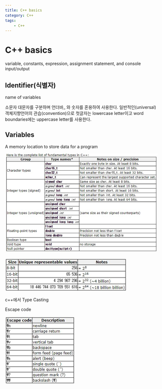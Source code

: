 ```yaml
---
title: C++ basics
category: C++
tags:
    - C++
---
```


# C++ basics

variable, constants, expression, assignment statement, and console input/output

## Identifier(식별자)

name of variables

소문자 대문자를 구분하며 언더바_ 와 숫자를 혼용하여 사용한다.
일반적인(universal) 객체지향언어의 관습(convention)으로 첫글자는 lowercase letter이고 word boundaries에는 uppercase letter를 사용한다.

## Variables

A memory location to store data for a program

[![Alt text](/assets/img/C++variable.JPG "Variable")][cplusplus]

[![Alt text](/assets/img/data_size.JPG)][cplusplus]

c++에서 Type Casting

Escape code

[![Alt text](/assets/img/Escape_code.JPG)][cplusplus]

[cplusplus]: http://www.cplusplus.com/doc/tutorial/variables/